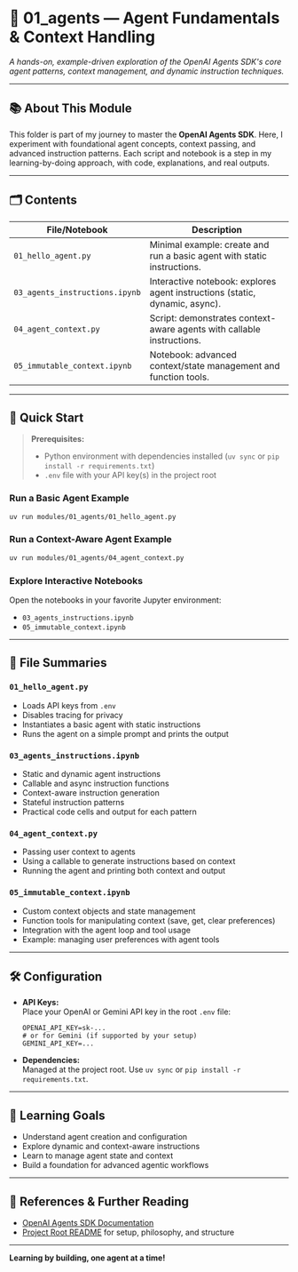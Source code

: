 # 🚀 01_agents — Agent Fundamentals & Context Handling

_A hands-on, example-driven exploration of the OpenAI Agents SDK's core agent patterns, context management, and dynamic instruction techniques._

---

## 📚 About This Module

This folder is part of my journey to master the **OpenAI Agents SDK**. Here, I experiment with foundational agent concepts, context passing, and advanced instruction patterns. Each script and notebook is a step in my learning-by-doing approach, with code, explanations, and real outputs.

---

## 🗂️ Contents

| File/Notebook                  | Description                                                                 |
| ------------------------------ | --------------------------------------------------------------------------- |
| `01_hello_agent.py`            | Minimal example: create and run a basic agent with static instructions.      |
| `03_agents_instructions.ipynb` | Interactive notebook: explores agent instructions (static, dynamic, async).  |
| `04_agent_context.py`          | Script: demonstrates context-aware agents with callable instructions.        |
| `05_immutable_context.ipynb`   | Notebook: advanced context/state management and function tools.              |

---

## 🏁 Quick Start

> **Prerequisites:**  
> - Python environment with dependencies installed (`uv sync` or `pip install -r requirements.txt`)  
> - `.env` file with your API key(s) in the project root

### Run a Basic Agent Example

```bash
uv run modules/01_agents/01_hello_agent.py
```

### Run a Context-Aware Agent Example

```bash
uv run modules/01_agents/04_agent_context.py
```

### Explore Interactive Notebooks

Open the notebooks in your favorite Jupyter environment:

- `03_agents_instructions.ipynb`
- `05_immutable_context.ipynb`

---

## 📄 File Summaries

### `01_hello_agent.py`
- Loads API keys from `.env`
- Disables tracing for privacy
- Instantiates a basic agent with static instructions
- Runs the agent on a simple prompt and prints the output

### `03_agents_instructions.ipynb`
- Static and dynamic agent instructions
- Callable and async instruction functions
- Context-aware instruction generation
- Stateful instruction patterns
- Practical code cells and output for each pattern

### `04_agent_context.py`
- Passing user context to agents
- Using a callable to generate instructions based on context
- Running the agent and printing both context and output

### `05_immutable_context.ipynb`
- Custom context objects and state management
- Function tools for manipulating context (save, get, clear preferences)
- Integration with the agent loop and tool usage
- Example: managing user preferences with agent tools

---

## 🛠️ Configuration

- **API Keys:**  
  Place your OpenAI or Gemini API key in the root `.env` file:
  ```
  OPENAI_API_KEY=sk-...
  # or for Gemini (if supported by your setup)
  GEMINI_API_KEY=...
  ```

- **Dependencies:**  
  Managed at the project root. Use `uv sync` or `pip install -r requirements.txt`.

---

## 🧭 Learning Goals

- Understand agent creation and configuration
- Explore dynamic and context-aware instructions
- Learn to manage agent state and context
- Build a foundation for advanced agentic workflows

---

## 🔗 References & Further Reading

- [OpenAI Agents SDK Documentation](https://openai.github.io/openai-agents-python/quickstart/)
- [Project Root README](../../README.md) for setup, philosophy, and structure

---

**Learning by building, one agent at a time!**
